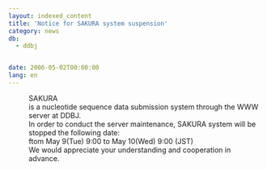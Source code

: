 ```yaml
---
layout: indexed_content
title: 'Notice for SAKURA system suspension'
category: news
db:
  - ddbj


date: 2006-05-02T00:00:00
lang: en
---
```


<dd>SAKURA<br> is a nucleotide sequence data submission system through the WWW server at DDBJ.
<dd>In order to conduct the server maintenance, SAKURA system will be<br> stopped the following date:
<dd>ftom May 9(Tue) 9:00 to May 10(Wed) 9:00 (JST)
<dd>We would appreciate your understanding and cooperation in advance.</dd>
</dd>
</dd>
</dd>
